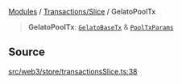 [Modules](../../../README.md) / [Transactions/Slice](../README.md) / GelatoPoolTx

> **GelatoPoolTx**: [`GelatoBaseTx`](../../../TransactionAdapters/GelatoAdapter/type-aliases/GelatoBaseTx.md) & [`PoolTxParams`](PoolTxParams.md)

## Source

[src/web3/store/transactionsSlice.ts:38](https://github.com/bgd-labs/fe-shared/blob/9fba57060d0d09d18d0564e6f8921c7206d93e88/src/web3/store/transactionsSlice.ts#L38)
